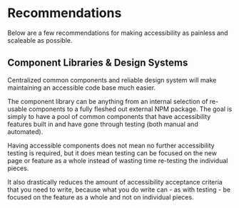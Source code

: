 # Recommendations
Below are a few recommendations for making accessibility as painless and scaleable as possible.

## Component Libraries & Design Systems
Centralized common components and reliable design system will make maintaining an accessible code base much easier.

The component library can be anything from an internal selection of re-usable components to a fully fleshed out external NPM package. The goal is simply to have a pool of common components that have accessibility features built in and have gone through testing (both manual and automated).  

Having accessible components does not mean no further accessibility testing is required, but it does mean testing can be focused on the new page or feature as a whole instead of wasting time re-testing the individual pieces.

It also drastically reduces the amount of accessibility acceptance criteria that you need to write, because what you do write can - as with testing - be focused on the feature as a whole and not on individual pieces. 
